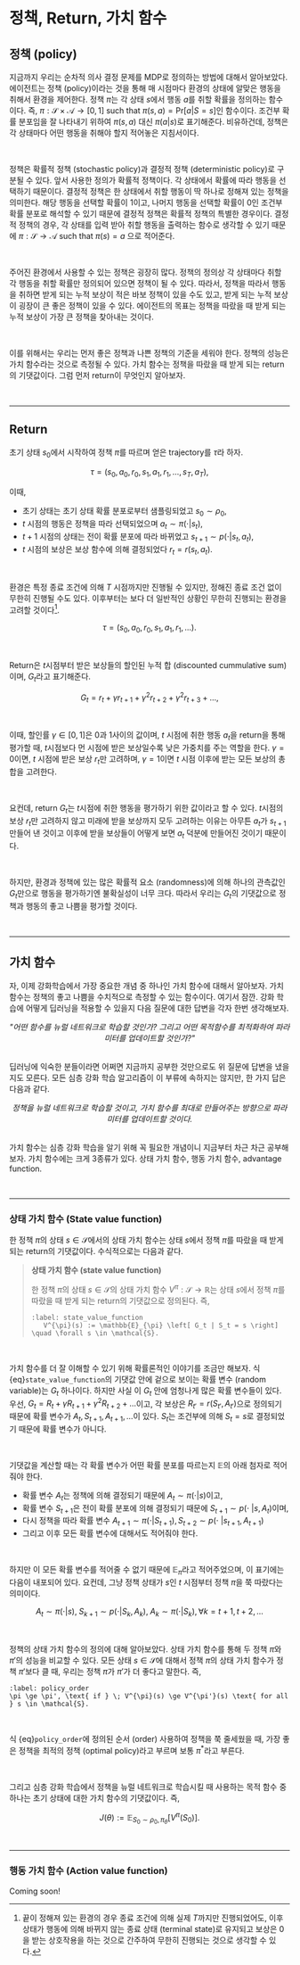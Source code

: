 # 정책, Return, 가치 함수

## 정책 (policy)

지금까지 우리는 순차적 의사 결정 문제를 MDP로 정의하는 방법에 대해서 알아보았다. 에이전트는 정책 (policy)이라는 것을 통해 매 시점마다 환경의 상태에 알맞은 행동을 취해서 환경을 제어한다. 정책 $\pi$는 각 상태 $s$에서 행동 $a$를 취할 확률을 정의하는 함수이다. 즉, $\pi:\mathcal{S} \times \mathcal{A} \rightarrow [0, 1]$ such that $\pi(s, a) = \text{Pr}[a | S=s]$인 함수이다. 조건부 확률 분포임을 잘 나타내기 위하여 $\pi(s, a)$ 대신 $\pi(a|s)$로 표기해준다. 비유하건데, 정책은 각 상태마다 어떤 행동을 취해야 할지 적어놓은 지침서이다.

<br>

정책은 확률적 정책 (stochastic policy)과 결정적 정책 (deterministic policy)로 구분될 수 있다. 앞서 사용한 정의가 확률적 정책이다. 각 상태에서 확률에 따라 행동을 선택하기 때문이다. 결정적 정책은 한 상태에서 취할 행동이 딱 하나로 정해져 있는 정책을 의미한다. 해당 행동을 선택할 확률이 $1$이고, 나머지 행동을 선택할 확률이 $0$인 조건부 확률 분포로 해석할 수 있기 때문에 결정적 정책은 확률적 정책의 특별한 경우이다. 결정적 정책의 경우, 각 상태를 입력 받아 취할 행동을 출력하는 함수로 생각할 수 있기 때문에 $\pi:\mathcal{S} \rightarrow \mathcal{A}$ such that $\pi(s)=a$ 으로 적어준다.

<br>

주어진 환경에서 사용할 수 있는 정책은 굉장히 많다. 정책의 정의상 각 상태마다 취할 각 행동을 취할 확률만 정의되어 있으면 정책이 될 수 있다. 따라서, 정책을 따라서 행동을 취하면 받게 되는 누적 보상이 적은 바보 정책이 있을 수도 있고, 받게 되는 누적 보상이 굉장이 큰 좋은 정책이 있을 수 있다. 에이전트의 목표는 정책을 따랐을 때 받게 되는 누적 보상이 가장 큰 정책을 찾아내는 것이다. 

<br>

이를 위해서는 우리는 먼저 좋은 정책과 나쁜 정책의 기준을 세워야 한다. 정책의 성능은 가치 함수라는 것으로 측정될 수 있다. 가치 함수는 정책을 따랐을 때 받게 되는 return의 기댓값이다. 그럼 먼저 return이 무엇인지 알아보자.

<br>

---

## Return

초기 상태 $s_0$에서 시작하여 정책 $\pi$를 따르며 얻은 trajectory를 $\tau$라 하자.

$$\tau = (s_0, a_0, r_0, s_1, a_1, r_1, \ldots, s_T, a_T),$$

이때, 
- 초기 상태는 초기 상태 확률 분포로부터 샘플링되었고 $s_0 \sim \rho_0$,
- $t$ 시점의 행동은 정책을 따라 선택되었으며 $a_t \sim \pi(\cdot| s_t)$,
- $t+1$ 시점의 상태는 전이 확률 분포에 따라 바뀌었고 $s_{t+1} \sim p(\cdot|s_t, a_t)$,
- $t$ 시점의 보상은 보상 함수에 의해 결정되었다 $r_t=r(s_t, a_t)$.

<br>

환경은 특정 종료 조건에 의해 $T$ 시점까지만 진행될 수 있지만, 정해진 종료 조건 없이 무한히 진행될 수도 있다. 이후부터는 보다 더 일반적인 상황인 무한히 진행되는 환경을 고려할 것이다[^infinite-horizon].

$$\tau = (s_0, a_0, r_0, s_1, a_1, r_1, \ldots).$$

<br>

Return은 $t$시점부터 받은 보상들의 할인된 누적 합 (discounted cummulative sum)이며, $G_t$라고 표기해준다.

$$G_t = r_t + \gamma r_{t+1} + \gamma^2 r_{t+2} + \gamma^2 r_{t+3} + \ldots,$$

<br>

이때, 할인률 $\gamma \in [0, 1]$은 0과 1사이의 값이며, $t$ 시점에 취한 행동 $a_t$을 return을 통해 평가할 때, $t$시점보다 먼 시점에 받은 보상일수록 낮은 가중치를 주는 역할을 한다. $\gamma=0$이면, $t$ 시점에 받은 보상 $r_t$만 고려하며, $\gamma=1$이면 $t$ 시점 이후에 받는 모든 보상의 총합을 고려한다. 

<br>

요컨데, return $G_t$는 $t$시점에 취한 행동을 평가하기 위한 값이라고 할 수 있다. $t$시점의 보상 $r_t$만 고려하지 않고 미래에 받을 보상까지 모두 고려하는 이유는 아무튼 $a_t$가 $s_{t+1}$ 만들어 낸 것이고 이후에 받을 보상들이 어떻게 보면 $a_t$ 덕분에 만들어진 것이기 때문이다.

<br>

하지만, 환경과 정책에 있는 많은 확률적 요소 (randomness)에 의해 하나의 관측값인 $G_t$만으로 행동을 평가하기엔 불확실성이 너무 크다. 따라서 우리는 $G_t$의 기댓값으로 정책과 행동의 좋고 나쁨을 평가할 것이다.

<br>

---

## 가치 함수

자, 이제 강화학습에서 가장 중요한 개념 중 하나인 가치 함수에 대해서 알아보자. 가치 함수는 정책의 좋고 나쁨을 수치적으로 측정할 수 있는 함수이다. 여기서 잠깐. 강화 학습에 어떻게 딥러닝을 적용할 수 있을지 다음 질문에 대한 답변을 각자 한번 생각해보자. 

<center><i>"어떤 함수를 뉴럴 네트워크로 학습할 것인가? 그리고 어떤 목적함수를 최적화하여 파라미터를 업데이트할 것인가?"</i></center>

<br>

딥러닝에 익숙한 분들이라면 어쩌면 지금까지 공부한 것만으로도 위 질문에 답변을 냈을지도 모른다. 모든 심층 강화 학습 알고리즘이 이 부류에 속하지는 않지만, 한 가지 답은 다음과 같다.

<center><i>정책을 뉴럴 네트워크로 학습할 것이고, 가치 함수를 최대로 만들어주는 방향으로 파라미터를 업데이트할 것이다.</i></center>

<br>

가치 함수는 심층 강화 학습을 알기 위해 꼭 필요한 개념이니 지금부터 차근 차근 공부해보자. 가치 함수에는 크게 3종류가 있다. 상태 가치 함수, 행동 가치 함수, advantage function.

<br>

---

### 상태 가치 함수 (State value function)

한 정책 $\pi$의 상태 $s \in \mathcal{S}$에서의 상태 가치 함수는 상태 $s$에서 정책 $\pi$를 따랐을 때 받게 되는 return의 기댓값이다. 수식적으로는 다음과 같다.

> **상태 가치 함수 (state value function)**
>
> 한 정책 $\pi$의 상태 $s \in \mathcal{S}$의 상태 가치 함수 $V^{\pi}: \mathcal{S} \rightarrow \mathbb{R}$는 상태 $s$에서 정책 $\pi$를 따랐을 때 받게 되는 return의 기댓값으로 정의된다. 즉,
> ```{math}
> :label: state_value_function
>    V^{\pi}(s) := \mathbb{E}_{\pi} \left[ G_t | S_t = s \right] \quad \forall s \in \mathcal{S}.
> ```

<br>

가치 함수를 더 잘 이해할 수 있기 위해 확률론적인 이야기를 조금만 해보자. 식 {eq}`state_value_function`의 기댓값 안에 겉으로 보이는 확률 변수 (random variable)는 $G_t$ 하나이다. 하지만 사실 이 $G_t$ 안에 엄청나게 많은 확률 변수들이 있다. 우선, $G_t = R_t + \gamma R_{t+1} + \gamma^2 R_{t+2} + \ldots$이고, 각 보상은 $R_{t'}=r(S_{t'}, A_{t'})$으로 정의되기 때문에 확률 변수가 $A_t, S_{t+1}, A_{t+1}, \ldots$이 있다. $S_t$는 조건부에 의해 $S_t=s$로 결정되었기 때문에 확률 변수가 아니다.

<br>

기댓값을 계산할 때는 각 확률 변수가 어떤 확률 분포를 따르는지  $\mathbb{E}$의 아래 첨자로 적어줘야 한다. 
- 확률 변수 $A_t$는 정책에 의해 결정되기 때문에 $A_t \sim \pi(\cdot|s)$이고, 
- 확률 변수 $S_{t+1}$은 전이 확률 분포에 의해 결정되기 때문에 $S_{t+1} \sim p(\cdot\ | s, A_t)$이며, 
- 다시 정책을 따라 확률 변수 $A_{t+1} \sim \pi(\cdot|S_{t+1}), S_{t+2} \sim p(\cdot\ | s_{t+1}, A_{t+1})$
- 그리고 이후 모든 확률 변수에 대해서도 적어줘야 한다. 
 
<br>

하지만 이 모든 확률 변수를 적어줄 수 없기 때문에 $\mathbb{E}_{\pi}$라고 적어주었으며, 이 표기에는 다음이 내포되어 있다. 요컨데, 그냥 정책 상태가 $s$인 $t$ 시점부터 정책 $\pi$을 쭉 따랐다는 의미이다.

$$A_{t} \sim \pi(\cdot|s), \; S_{k+1} \sim p(\cdot | S_{k}, A_{k}), \; A_k \sim \pi(\cdot | S_k), \forall k=t+1, t+2, \ldots$$

<br>

정책의 상태 가치 함수의 정의에 대해 알아보았다. 상태 가치 함수를 통해 두 정책 $\pi$와 $\pi'$의 성능을 비교할 수 있다. 모든 상태 $s \in \mathcal{S}$에 대해서 정책 $\pi$의 상태 가치 함수가 정책 $\pi'$보다 클 때, 우리는 정책 $\pi$가 $\pi'$가 더 좋다고 말한다. 즉,

```{math}
:label: policy_order
\pi \ge \pi', \text{ if } \; V^{\pi}(s) \ge V^{\pi'}(s) \text{ for all } s \in \mathcal{S}.
```

<br>

식 {eq}`policy_order`에 정의된 순서 (order) 사용하여 정책을 쭉 줄세웠을 때, 가장 좋은 정책을 최적의 정책 (optimal policy)라고 부르며 보통 $\pi^{*}$라고 부른다.

<br>

그리고 심층 강화 학습에서 정책을 뉴럴 네트워크로 학습시킬 때 사용하는 목적 함수 중 하나는 초기 상태에 대한 가치 함수의 기댓값이다. 즉,

$$J(\theta) := \mathbb{E}_{S_0 \sim \rho_0, \pi_\theta} \left[ V^{\pi}(S_0) \right].$$

<br>

---

### 행동 가치 함수 (Action value function)

Coming soon!

[^infinite-horizon]: 끝이 정해져 있는 환경의 경우 종료 조건에 의해 실제 $T$까지만 진행되었어도, 이후 상태가 행동에 의해 바뀌지 않는 종료 상태 (terminal state)로 유지되고 보상은 0을 받는 상호작용을 하는 것으로 간주하여 무한히 진행되는 것으로 생각할 수 있다.